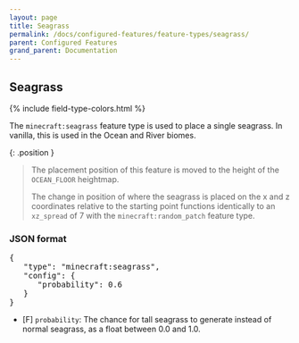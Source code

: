 ```yaml
---
layout: page
title: Seagrass
permalink: /docs/configured-features/feature-types/seagrass/
parent: Configured Features
grand_parent: Documentation
---
```


## Seagrass

<head>
    {% include field-type-colors.html %}
</head>

The `minecraft:seagrass` feature type is used to place a single seagrass. In vanilla, this is used in the Ocean and River biomes.

{: .position }
> The placement position of this feature is moved to the height of the `OCEAN_FLOOR` heightmap.
>
> The change in position of where the seagrass is placed on the x and z coordinates relative to the starting point functions identically to an `xz_spread` of 7 with the `minecraft:random_patch` feature type.

### JSON format

<pre>
{
   "type": "minecraft:seagrass",
   "config": {
      "probability": 0.6
   }
}
</pre>

* <span float>[F]</span> `probability`: The chance for tall seagrass to generate instead of normal seagrass, as a float between 0.0 and 1.0.